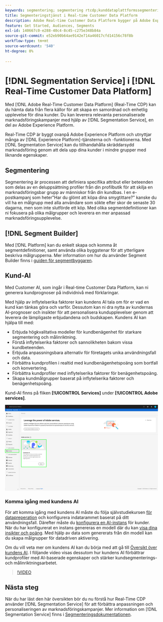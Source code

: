 ```yaml
---
keywords: segmentering; segmentering rtcdp;kunddataplattformssegmentering i realtid
title: Segmenteringstjänst i Real-time Customer Data Platform
description: Adobe Real-time Customer Data Platform bygger på Adobe Experience Platform och utnyttjar många av Experience Platform tjänster och funktioner. Med hjälp av segmenteringstjänsten kan ni erbjuda skräddarsydd marknadsföring genom att dela upp kunderna i mindre grupper med liknande egenskaper.
feature: Get Started, Audiences, Segments
exl-id: 140667c0-e288-40c4-8c45-c275e348b84a
source-git-commit: e52eb90b64ae9142e714a46017cfd14156c78f8b
workflow-type: tm+mt
source-wordcount: '540'
ht-degree: 0%

---
```


# [!DNL Segmentation Service] i [!DNL Real-Time Customer Data Platform]

Med [!DNL Adobe Real-Time Customer Data Platform] (Real-Time CDP) kan du hämta data från flera källor för att skapa en samordnad och enhetlig upplevelse för dina kunder. Du kan leverera relevanta personaliserade marknadsföringskampanjer med hjälp av [!DNL Segmentation Service], en del av Adobe Experience Platform.

Real-Time CDP är byggt ovanpå Adobe Experience Platform och utnyttjar många av [!DNL Experience Platform]-tjänsterna och -funktionerna. Med [!DNL Segmentation Service] kan du tillhandahålla skräddarsydd marknadsföring genom att dela upp dina kunder i mindre grupper med liknande egenskaper.

## Segmentering

Segmentering är processen att definiera specifika attribut eller beteenden som delas av en deluppsättning profiler från din profilbutik för att skilja en marknadsföringsbar grupp av människor från din kundbas. I en e-postkampanj som heter&quot;Har du glömt att köpa dina smygtittare?&quot; kanske du vill ha en målgrupp med alla användare som sökte efter skor de senaste 30 dagarna, men som inte slutförde ett köp. Med olika segmentdefinitioner kan ni fokusera på olika målgrupper och leverera en mer anpassad marknadsföringsupplevelse.

## [!DNL Segment Builder]

Med [!DNL Platform] kan du enkelt skapa och komma åt segmentdefinitioner, samt använda olika byggstenar för att ytterligare beskriva målgrupperna. Mer information om hur du använder Segment Builder finns i [guiden för segmentbyggaren](./segment-builder-guide.md).

## Kund-AI

Med Customer AI, som ingår i Real-time Customer Data Platform, kan ni generera kundprognoser på individnivå med förklaringar.

Med hjälp av inflytelserika faktorer kan kundens AI tala om för er vad en kund kan tänkas göra och varför. Dessutom kan ni dra nytta av kundernas AI-prognoser och insikter för att personalisera kundupplevelser genom att leverera de lämpligaste erbjudandena och budskapen. Kundens AI kan hjälpa till med:

* Erbjuda högkvalitativa modeller för kundbenägenhet för starkare segmentering och målinriktning.
* Förstå inflytelserika faktorer och sannolikheten bakom vissa kundbeteenden.
* Erbjuda anpassningsbara alternativ för företagets unika användningsfall och data.
* Förbättra kundprofilen i realtid med kundbenägenhetspoäng som bortfall och konvertering.
* Förbättra kundprofiler med inflytelserika faktorer för benägenhetspoäng.
* Skapa kundmålgrupper baserat på inflytelserika faktorer och benägenhetspoäng.

Kund-AI finns på fliken **[!UICONTROL Services]** under **[!UICONTROL Adobe services]**.

![Kundens AI-plats](../assets/overview/rtcdp-customer-ai.png)

### Komma igång med kundens AI

För att komma igång med kundens AI måste du följa självstudiekursen [för datapreperation](../../intelligent-services/data-preparation.md) och konfigurera indatarammet baserat på ditt användningsfall. Därefter måste du [konfigurera en AI-instans](../../intelligent-services/customer-ai/user-guide/configure.md) för kunder. När du har konfigurerat en instans genereras en modell där du kan [visa dina insikter och poäng](../../intelligent-services/customer-ai/user-guide/discover-insights.md). Med hjälp av data som genererats från din modell kan du skapa målgrupper för datadriven aktivering.

Om du vill veta mer om kundens AI kan du börja med att gå till [Översikt över kundens AI](../../intelligent-services/customer-ai/overview.md). I följande video visas dessutom hur kundens AI förbättrar kundprofiler med AI-baserade egenskaper och stärker kundsegmenterings- och målinriktningsarbetet.

>[!VIDEO](https://video.tv.adobe.com/v/40374/?quality=12&learn=on)


## Nästa steg

När du har läst den här översikten bör du nu förstå hur Real-Time CDP använder [!DNL Segmentation Service] för att förbättra anpassningen och personaliseringen av marknadsföringskampanjer. Mer information om [!DNL Segmentation Service] finns i [Segmenteringsdokumentationen](../../segmentation/home.md).
